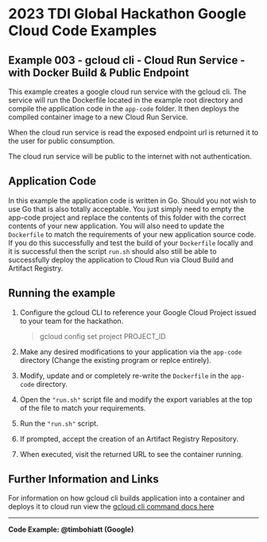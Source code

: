 # 2023 TDI Global Hackathon Google Cloud Code Examples

## Example 003 - gcloud cli - Cloud Run Service - with Docker Build & Public Endpoint
This example creates a google cloud run service with the gcloud cli. The service will run the Dockerfile located in the example root directory and compile the application code in the ```app-code``` folder. It then deploys the compiled container image to a new Cloud Run Service. 

When the cloud run service is read the exposed endpoint url is returned it to the user for public consumption.

The cloud run service will be public to the internet with not authentication. 

## Application Code
In this example the application code is written in Go. Should you not wish to use Go that is also totally acceptable. You just simply need to empty the app-code project and replace the contents of this folder with the correct contents of your new application. You will also need to update the ```Dockerfile``` to match the requirements of your new application source code. 
If you do this successfully and test the build of your ```Dockerfile``` locally and it is successful then the script ```run.sh``` should also still be able to successfully deploy the application to Cloud Run via Cloud Build and Artifact Registry.

## Running the example
1. Configure the gcloud CLI to reference your Google Cloud Project issued to your team for the hackathon. 
    > gcloud config set project PROJECT_ID

2. Make any desired modifications to your application via the ```app-code``` directory (Change the existing program or replce entirely).

3. Modify, update and or completely re-write the ```Dockerfile``` in the ```app-code``` directory.

4. Open the ```"run.sh"``` script file and modify the export variables at the top of the file to match your requirements.

5. Run the ```"run.sh"``` script.

6. If prompted, accept the creation of an Artifact Registry Repository.

6. When executed, visit the returned URL to see the container running. 


## Further Information and Links
For information on how gcloud cli builds application into a container and deploys it to cloud run view the [gcloud cli command docs here](https://cloud.google.com/sdk/gcloud/reference/run/deploy)


---
**Code Example: @timbohiatt (Google)**